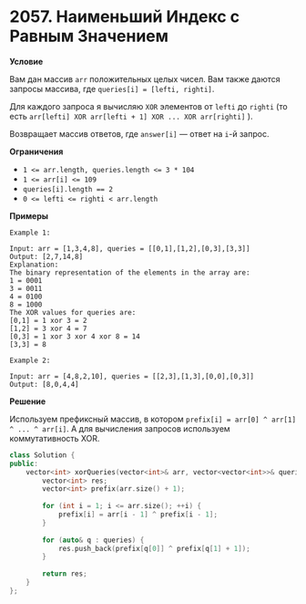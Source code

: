 # 2057. Наименьший Индекс с Равным Значением

**Условие**

Вам дан массив `arr` положительных целых чисел. Вам также даются запросы массива, где `queries[i] = [lefti, righti]`.

Для каждого запроса я вычисляю `XOR` элементов от `lefti` до `righti` (то есть `arr[lefti] XOR arr[lefti + 1] XOR ... XOR arr[righti]` ).

Возвращает массив ответов, где `answer[i]` — ответ на `i`-й запрос.

**Ограничения**
- `1 <= arr.length, queries.length <= 3 * 104`
- `1 <= arr[i] <= 109`
- `queries[i].length == 2`
- `0 <= lefti <= righti < arr.length`


**Примеры**
```
Example 1:

Input: arr = [1,3,4,8], queries = [[0,1],[1,2],[0,3],[3,3]]
Output: [2,7,14,8] 
Explanation: 
The binary representation of the elements in the array are:
1 = 0001 
3 = 0011 
4 = 0100 
8 = 1000 
The XOR values for queries are:
[0,1] = 1 xor 3 = 2 
[1,2] = 3 xor 4 = 7 
[0,3] = 1 xor 3 xor 4 xor 8 = 14 
[3,3] = 8

Example 2:

Input: arr = [4,8,2,10], queries = [[2,3],[1,3],[0,0],[0,3]]
Output: [8,0,4,4]
```


**Решение**

Используем префиксный массив, в котором `prefix[i] = arr[0] ^ arr[1] ^ ... ^ arr[i]`. А для вычисления запросов используем коммутативность XOR.
```C++
class Solution {
public:
    vector<int> xorQueries(vector<int>& arr, vector<vector<int>>& queries) {
        vector<int> res;
        vector<int> prefix(arr.size() + 1);
        
        for (int i = 1; i <= arr.size(); ++i) {
            prefix[i] = arr[i - 1] ^ prefix[i - 1];
        }
            
        for (auto& q : queries) {
            res.push_back(prefix[q[0]] ^ prefix[q[1] + 1]);
        }
        
        return res;
    }
};
```






 


 



